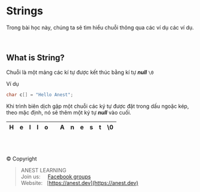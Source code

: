 
# Strings

Trong bài học này, chúng ta sẽ tìm hiểu chuỗi thông qua các ví dụ các ví dụ.

<br />

## What is String?

Chuỗi là một mảng các kí tự được kết thúc bằng kí tự ***null*** `\0`

Ví dụ

```c
char c[] = "Hello Anest";
```

Khi trình biên dịch gặp một chuỗi các ký tự được đặt trong dấu ngoặc kép,  theo mặc định, nó sẽ thêm một ký tự ***null*** vào cuối.

| H | e |	l | l | o |  | A | n | e | s | t | \0 |
| - | :-: | - | - | - | - | - | - | - | - | - | - |   


<br />

##  

© Copyright
> ANEST LEARNING  
> Join us: &nbsp;&nbsp;&nbsp; [Facebook groups](https://www.facebook.com/groups/anest.learning/)  
> Website: &nbsp; [https://anest.dev](https://anest.dev)  
